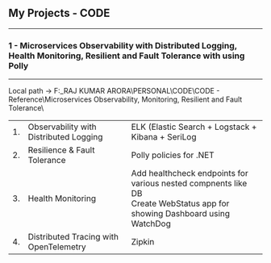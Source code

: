## My Projects - CODE
------------------------------------------

### 1 - Microservices Observability with Distributed Logging, Health Monitoring, Resilient and Fault Tolerance with using Polly
-----------------------------------------------------

Local path -> F:\_RAJ KUMAR ARORA\PERSONAL\CODE\CODE - Reference\Microservices Observability, Monitoring, Resilient and Fault Tolerance\


| | | |
| - | - | - |
| 1. | Observability with Distributed Logging | ELK (Elastic Search + Logstack + Kibana + SeriLog |
| 2. | Resilience & Fault Tolerance | Polly policies for .NET |
| 3. | Health Monitoring | Add healthcheck endpoints for various nested compnents like DB </br> Create WebStatus app for showing Dashboard using WatchDog |
| 4. | Distributed Tracing with OpenTelemetry | Zipkin | 

